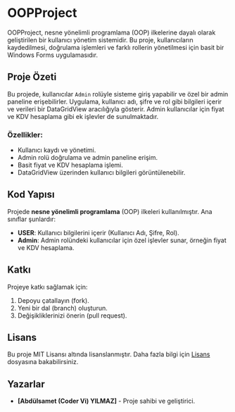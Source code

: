 # OOPProject

OOPProject, nesne yönelimli programlama (OOP) ilkelerine dayalı olarak geliştirilen bir kullanıcı yönetim sistemidir. Bu proje, kullanıcıların kaydedilmesi, doğrulama işlemleri ve farklı rollerin yönetilmesi için basit bir Windows Forms uygulamasıdır.

## Proje Özeti

Bu projede, kullanıcılar `Admin` rolüyle sisteme giriş yapabilir ve özel bir admin paneline erişebilirler. Uygulama, kullanıcı adı, şifre ve rol gibi bilgileri içerir ve verileri bir DataGridView aracılığıyla gösterir. Admin kullanıcılar için fiyat ve KDV hesaplama gibi ek işlevler de sunulmaktadır.

### Özellikler:
- Kullanıcı kaydı ve yönetimi.
- Admin rolü doğrulama ve admin paneline erişim.
- Basit fiyat ve KDV hesaplama işlemi.
- DataGridView üzerinden kullanıcı bilgileri görüntülenebilir.

## Kod Yapısı

Projede **nesne yönelimli programlama** (OOP) ilkeleri kullanılmıştır. Ana sınıflar şunlardır:
- **USER**: Kullanıcı bilgilerini içerir (Kullanıcı Adı, Şifre, Rol).
- **Admin**: Admin rolündeki kullanıcılar için özel işlevler sunar, örneğin fiyat ve KDV hesaplama.

## Katkı

Projeye katkı sağlamak için:
1. Depoyu çatallayın (fork).
2. Yeni bir dal (branch) oluşturun.
3. Değişikliklerinizi önerin (pull request).

## Lisans

Bu proje MIT Lisansı altında lisanslanmıştır. Daha fazla bilgi için [Lisans](LICENSE) dosyasına bakabilirsiniz.

## Yazarlar

- **[Abdülsamet (Coder Vi) YILMAZ]** - Proje sahibi ve geliştirici.
